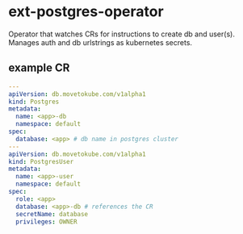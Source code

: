 # ext-postgres-operator

Operator that watches CRs for instructions to create db and user(s).
Manages auth and db urlstrings as kubernetes secrets.

## example CR

```yaml
---
apiVersion: db.movetokube.com/v1alpha1
kind: Postgres
metadata:
  name: <app>-db
  namespace: default
spec:
  database: <app> # db name in postgres cluster
---
apiVersion: db.movetokube.com/v1alpha1
kind: PostgresUser
metadata:
  name: <app>-user
  namespace: default
spec:
  role: <app>
  database: <app>-db # references the CR
  secretName: database
  privileges: OWNER
```
